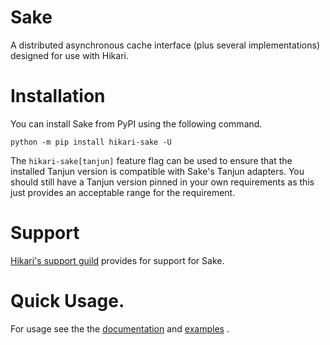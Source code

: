# Sake

A distributed asynchronous cache interface (plus several implementations) designed for use with Hikari.

# Installation

You can install Sake from PyPI using the following command.

```
python -m pip install hikari-sake -U
```

The `hikari-sake[tanjun]` feature flag can be used to ensure that the installed Tanjun version
is compatible with Sake's Tanjun adapters. You should still have a Tanjun version pinned in
your own requirements as this just provides an acceptable range for the requirement.

# Support

[Hikari's support guild](https://discord.gg/hikari) provides for support for Sake.

# Quick Usage.

For usage see the the [documentation](https://fasterspeeding.github.io/Sake/) and
[examples](https://github.com/FasterSpeeding/Sake/tree/master/examples) .
